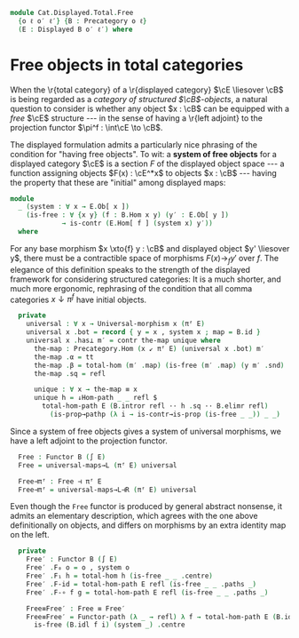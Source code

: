 <!--
```agda
open import Cat.Instances.Functor
open import Cat.Diagram.Initial
open import Cat.Displayed.Total
open import Cat.Functor.Adjoint
open import Cat.Instances.Comma
open import Cat.Displayed.Base
open import Cat.Prelude

import Cat.Reasoning as Cr
```
-->

```agda
module Cat.Displayed.Total.Free
  {o ℓ o′ ℓ′} {B : Precategory o ℓ}
  (E : Displayed B o′ ℓ′) where
```

# Free objects in total categories

When the \r{total category} of a \r{displayed category} $\cE
\liesover \cB$ is being regarded as a _category of structured
$\cB$-objects_, a natural question to consider is whether any object
$x : \cB$ can be equipped with a _free_ $\cE$ structure --- in the
sense of having a \r{left adjoint} to the projection functor $\pi^f :
\int\cE \to \cB$.

The displayed formulation admits a particularly nice phrasing of the
condition for "having free objects". To wit: a **system of free
objects** for a displayed category $\cE$ is a section $F$ of the
displayed object space --- a function assigning objects $F(x) :
\cE^*x$ to objects $x : \cB$ --- having the property that these
are "initial" among displayed maps:


<!--
```agda
private
  module B = Cr B
  module E = Displayed E
open Initial
open Functor
open ↓Obj
open ↓Hom
```
-->

```agda
module
  _ (system : ∀ x → E.Ob[ x ])
    (is-free : ∀ {x y} (f : B.Hom x y) (y′ : E.Ob[ y ])
             → is-contr (E.Hom[ f ] (system x) y′))
  where
```

For any base morphism $x \xto{f} y : \cB$ and displayed object $y'
\liesover y$, there must be a contractible space of morphisms $F(x)
\to_{f} y'$ over $f$. The elegance of this definition speaks to the
strength of the displayed framework for considering structured
categories: It is a much shorter, and much more ergonomic, rephrasing of
the condition that all comma categories $x \downarrow \pi^f$ have
initial objects.

```agda
  private
    universal : ∀ x → Universal-morphism x (πᶠ E)
    universal x .bot = record { y = x , system x ; map = B.id }
    universal x .has⊥ m′ = contr the-map unique where
      the-map : Precategory.Hom (x ↙ πᶠ E) (universal x .bot) m′
      the-map .α = tt
      the-map .β = total-hom (m′ .map) (is-free (m′ .map) (y m′ .snd) .centre)
      the-map .sq = refl

      unique : ∀ x → the-map ≡ x
      unique h = ↓Hom-path _ _ refl $
        total-hom-path E (B.intror refl ·· h .sq ·· B.elimr refl)
          (is-prop→pathp (λ i → is-contr→is-prop (is-free _ _)) _ _)
```

Since a system of free objects gives a system of universal morphisms, we
have a left adjoint to the projection functor.

```agda
  Free : Functor B (∫ E)
  Free = universal-maps→L (πᶠ E) universal

  Free⊣πᶠ : Free ⊣ πᶠ E
  Free⊣πᶠ = universal-maps→L⊣R (πᶠ E) universal
```

Even though the `Free` functor is produced by general abstract nonsense,
it admits an elementary description, which agrees with the one above
definitionally on objects, and differs on morphisms by an extra identity
map on the left.

```agda
  private
    Free′ : Functor B (∫ E)
    Free′ .F₀ o = o , system o
    Free′ .F₁ h = total-hom h (is-free _ _ .centre)
    Free′ .F-id = total-hom-path E refl (is-free _ _ .paths _)
    Free′ .F-∘ f g = total-hom-path E refl (is-free _ _ .paths _)

    Free≡Free′ : Free ≡ Free′
    Free≡Free′ = Functor-path (λ _ → refl) λ f → total-hom-path E (B.idl _) λ i →
      is-free (B.idl f i) (system _) .centre
```
